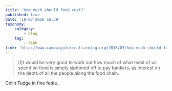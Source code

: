 ```yaml
---
title: 'How much should food cost?'
published: true
date: '18-07-2016 16:39'
taxonomy:
    category:
        - blog
    tag:
        - link
link: 'http://www.campaignforrealfarming.org/2016/07/how-much-should-food-cost/'
---
```


> [I]t would be very good to work out how much of what most of us spend on food is simply siphoned off to pay bankers, as interest on the debts of all the people along the food chain.

Colin Tudge in fine fettle.